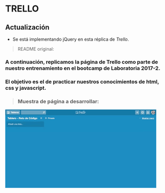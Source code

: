 # **TRELLO**

## **Actualización**

* Se está implementando jQuery en esta réplica de _Trello_.

>README original: 

### A continuación, replicamos la página de Trello como parte de nuestro entrenamiento en el bootcamp de Laboratoria 2017-2.

### El objetivo es el de practicar nuestros conocimientos de html, css y javascript.

>### Muestra de página a desarrollar:

![Sin titulo](assets/images/demo-trello.gif)